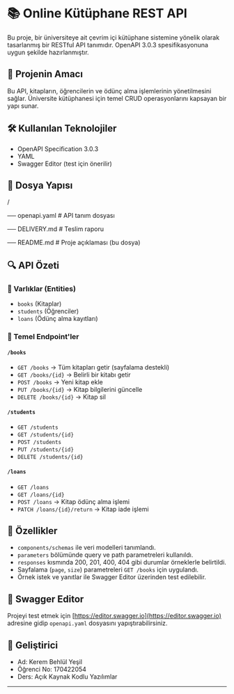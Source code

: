 # 📚 Online Kütüphane REST API

Bu proje, bir üniversiteye ait çevrim içi kütüphane sistemine yönelik olarak tasarlanmış bir RESTful API tanımıdır. OpenAPI 3.0.3 spesifikasyonuna uygun şekilde hazırlanmıştır.

## 📌 Projenin Amacı

Bu API, kitapların, öğrencilerin ve ödünç alma işlemlerinin yönetilmesini sağlar. Üniversite kütüphanesi için temel CRUD operasyonlarını kapsayan bir yapı sunar.

## 🛠 Kullanılan Teknolojiler

- OpenAPI Specification 3.0.3
- YAML
- Swagger Editor (test için önerilir)

## 📂 Dosya Yapısı
/

── openapi.yaml # API tanım dosyası

── DELIVERY.md # Teslim raporu

── README.md # Proje açıklaması (bu dosya)


## 🔍 API Özeti

### 🧩 Varlıklar (Entities)

- `books` (Kitaplar)
- `students` (Öğrenciler)
- `loans` (Ödünç alma kayıtları)

### 📌 Temel Endpoint'ler

#### `/books`
- `GET /books` → Tüm kitapları getir (sayfalama destekli)
- `GET /books/{id}` → Belirli bir kitabı getir
- `POST /books` → Yeni kitap ekle
- `PUT /books/{id}` → Kitap bilgilerini güncelle
- `DELETE /books/{id}` → Kitap sil

#### `/students`
- `GET /students`
- `GET /students/{id}`
- `POST /students`
- `PUT /students/{id}`
- `DELETE /students/{id}`

#### `/loans`
- `GET /loans`
- `GET /loans/{id}`
- `POST /loans` → Kitap ödünç alma işlemi
- `PATCH /loans/{id}/return` → Kitap iade işlemi

## 📌 Özellikler

- `components/schemas` ile veri modelleri tanımlandı.
- `parameters` bölümünde query ve path parametreleri kullanıldı.
- `responses` kısmında 200, 201, 400, 404 gibi durumlar örneklerle belirtildi.
- Sayfalama (`page`, `size`) parametreleri `GET /books` için uygulandı.
- Örnek istek ve yanıtlar ile Swagger Editor üzerinden test edilebilir.

## 🧪 Swagger Editor

Projeyi test etmek için [https://editor.swagger.io](https://editor.swagger.io) adresine gidip `openapi.yaml` dosyasını yapıştırabilirsiniz.

## 👤 Geliştirici

- Ad: Kerem Behlül Yeşil
- Öğrenci No: 170422054
- Ders: Açık Kaynak Kodlu Yazılımlar

---
